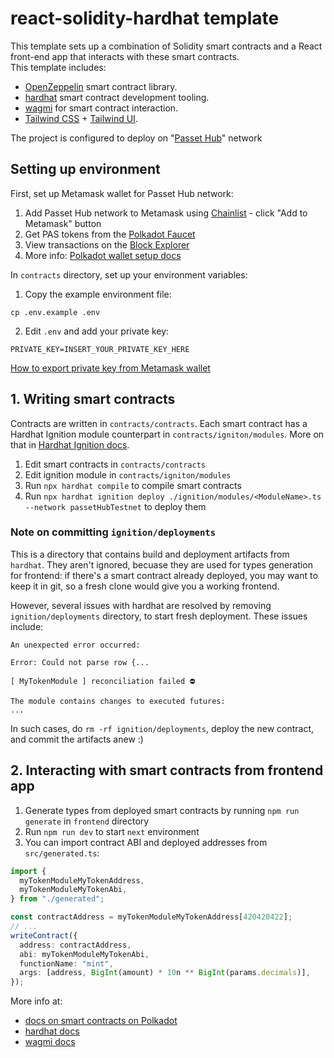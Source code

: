 # react-solidity-hardhat template

This template sets up a combination of Solidity smart contracts and a React front-end app that interacts with these
smart contracts.  
This template includes:

- [OpenZeppelin](https://docs.openzeppelin.com/contracts/5.x/) smart contract library.
- [hardhat](https://hardhat.org/) smart contract development tooling.
- [wagmi](https://wagmi.sh/) for smart contract interaction.
- [Tailwind CSS](https://tailwindcss.com) + [Tailwind UI](https://tailwindui.com/).

The project is configured to deploy on "[Passet Hub](https://polkadot.js.org/apps/?rpc=wss%3A%2F%2Fpasset-hub-paseo.ibp.network#/accounts)" network

## Setting up environment

First, set up Metamask wallet for Passet Hub network:

1. Add Passet Hub network to Metamask using [Chainlist](https://chainlist.org/?search=passet) - click "Add to Metamask" button
2. Get PAS tokens from the [Polkadot Faucet](https://faucet.polkadot.io/?parachain=1111)
3. View transactions on the [Block Explorer](http://blockscout-passet-hub.parity-testnet.parity.io/)
4. More info: [Polkadot wallet setup docs](https://docs.polkadot.com/develop/smart-contracts/wallets/)

In `contracts` directory, set up your environment variables:

1. Copy the example environment file:
```
cp .env.example .env
```

2. Edit `.env` and add your private key:
```
PRIVATE_KEY=INSERT_YOUR_PRIVATE_KEY_HERE
```

[How to export private key from Metamask wallet](https://support.metamask.io/configure/accounts/how-to-export-an-accounts-private-key/)

## 1. Writing smart contracts

Contracts are written in `contracts/contracts`. Each smart contract has a Hardhat Ignition module counterpart in `contracts/igniton/modules`. More on that in [Hardhat Ignition docs](https://hardhat.org/ignition/docs/getting-started#overview).

1. Edit smart contracts in `contracts/contracts`
2. Edit ignition module in `contracts/igniton/modules`
3. Run `npx hardhat compile` to compile smart contracts
4. Run `npx hardhat ignition deploy ./ignition/modules/<ModuleName>.ts --network passetHubTestnet` to deploy them

### Note on committing `ignition/deployments`

This is a directory that contains build and deployment artifacts from `hardhat`.
They aren't ignored, becuase they are used for types generation for frontend: if there's a smart contract already deployed, you may want to keep it in git, so a fresh clone would give you a working frontend.

However, several issues with hardhat are resolved by removing `ignition/deployments` directory, to start fresh deployment. These issues include:

```
An unexpected error occurred:

Error: Could not parse row {...
```

```
[ MyTokenModule ] reconciliation failed ⛔

The module contains changes to executed futures:
...
```

In such cases, do `rm -rf ignition/deployments`, deploy the new contract, and commit the artifacts anew :)

## 2. Interacting with smart contracts from frontend app

1. Generate types from deployed smart contracts by running `npm run generate` in `frontend` directory
2. Run `npm run dev` to start `next` environment
3. You can import contract ABI and deployed addresses from `src/generated.ts`:

```ts
import {
  myTokenModuleMyTokenAddress,
  myTokenModuleMyTokenAbi,
} from "./generated";

const contractAddress = myTokenModuleMyTokenAddress[420420422];
// ...
writeContract({
  address: contractAddress,
  abi: myTokenModuleMyTokenAbi,
  functionName: "mint",
  args: [address, BigInt(amount) * 10n ** BigInt(params.decimals)],
});
```

More info at:

- [docs on smart contracts on Polkadot](https://docs.polkadot.com/develop/smart-contracts/)
- [hardhat docs](https://hardhat.org/docs)
- [wagmi docs](https://wagmi.sh/react/getting-started)
